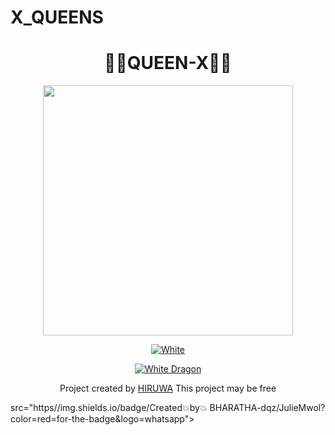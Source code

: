 # X_QUEENS

  
<div align="center">
  <h1>🍂🔰QUEEN-X🔰🍂</h1>
</div>
<div align="center">
  <img border-radius: 15px src="https://drive.google.com/QUEEN-X" width="400" height="400"/>
  <p align="center">
<a href="#"><img title="White" src="https://img.shields.io/badge/X DEVIL PUBLIC-red?colorA=%23ff0000&colorB=%23017e40&style=for-the-badge"></a>
</p>
  <p align="center">
<a href="https://github.com/XDEVILWa"><img title="White Dragon" src="https://img.shields.io/badge/Created💥by💥 HIRUWA-dqz/JulieMwol?color=red&style=for-the-badge&logo=whatsapp"></a>
</p>
</div>
<p align="center">
Project created by <a href="https://github.com/Dark-Knight-Hiruwa"> HIRUWA</a> This project may be free
    <br
       | © |
        owner |
    <br> 
</p>

src="https//img.shields.io/badge/Created💥by💥 BHARATHA-dqz/JulieMwol?color=red=for-the-badge&logo=whatsapp"></a>

